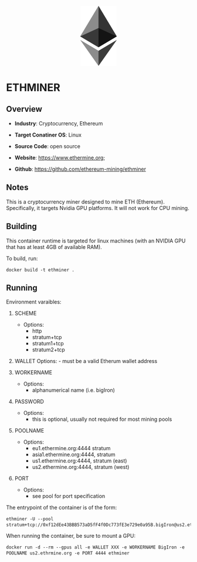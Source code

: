 <p align="center">
  <img src="https://github.com/GoHypernet/Galileo-Mission-Frameworks/blob/ethminer/ethereum.png" width="100">
</p>

# ETHMINER

## Overview
- **Industry**: Cryptocurrency, Ethereum

- **Target Conatiner OS**: Linux

- **Source Code**: open source

- **Website**: https://www.ethermine.org;

- **Github**: https://github.com/ethereum-mining/ethminer

## Notes
This is a cryptocurrency miner designed to mine ETH (Ethereum). Specifically, it targets Nvidia GPU platforms. It will not work for CPU mining. 

## Building

This container runtime is targeted for linux machines (with an NVIDIA GPU that has at least 4GB of available RAM).

To build, run:

```
docker build -t ethminer .
```

## Running
Environment varaibles:

1. SCHEME
	- Options:
		- http
		- stratum+tcp
		- stratum1+tcp
		- stratum2+tcp

2. WALLET
	Options:
		- must be a valid Etherum wallet address
		
3. WORKERNAME
	- Options:
		- alphanumerical name (i.e. bigIron)

4. PASSWORD
	- Options:
		- this is optional, usually not required for most mining pools

5. POOLNAME
	- Options:
		- eu1.ethermine.org:4444 stratum
		- asia1.ethermine.org:4444, stratum
		- us1.ethermine.org:4444, stratum (east)
		- us2.ethermine.org:4444, stratum (west)

6. PORT
	- Options:
		- see pool for port specification

The entrypoint of the container is of the form:
```
ethminer -U --pool stratum+tcp://0xf12dEe43BBB573aD5fF4f0Dc773fE3e729e0a95B.bigIron@us2.ethermine.org:4444
```

When running the container, be sure to mount a GPU: 

```
docker run -d --rm --gpus all -e WALLET XXX -e WORKERNAME BigIron -e POOLNAME us2.ethrmine.org -e PORT 4444 ethminer
```
